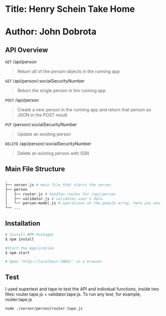 # Title: Henry Schein Take Home

# Author: John Dobrota

## API Overview

`GET` /api/person

> Return all of the person objects in the running app

`GET` /api/person/:socialSecurityNumber

> Return the single person in the running app

`POST` /api/person

> Create a new person in the running app and return that person as JSON in the POST result

`PUT` /person/:socialSecurityNumber

> Update an existing person

`DELETE` /api/person/:socialSecurityNumber

> Delete an existing person with SSN

## Main File Structure

```bash
.
├── server.js # main file that starts the server
├── person
│   ├── router.js # handles routes for /api/person
│   ├── validator.js # validates user's data
│   └── person-model.js # operations on the people array, here you would make db calls
└── ...
```

## Installation

```bash
# Install NPM Packages
$ npm install

#Start the Application
$ npm start

# Open 'http://localhost:3003/' in a browser

```

## Test

I used supertest and tape to test the API and indivdual functions, inside two files: router.tape.js + validator.tape.js.
To run any test, for example, router.tape.js

```bash
node ./server/person/router.tape.js
```
